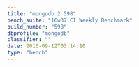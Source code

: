 ```yaml
---
title: "mongodb 2 598"
bench_suite: "16w37 CI Weekly Benchmark"
build_number: "598"
dbprofile: "mongodb"
classifier: ""
date: 2016-09-12T03:14:10
type: "bench"
---
```

